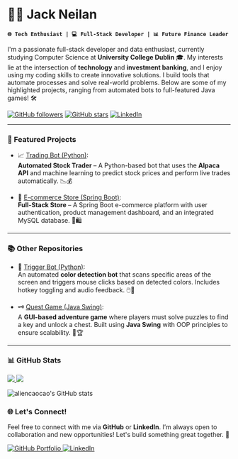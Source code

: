 # 👨‍💻 Jack Neilan

**`🌐 Tech Enthusiast | 💻 Full-Stack Developer | 📊 Future Finance Leader`**

I'm a passionate full-stack developer and data enthusiast, currently studying Computer Science at **University College Dublin** 🎓. My interests lie at the intersection of **technology** and **investment banking**, and I enjoy using my coding skills to create innovative solutions. I build tools that automate processes and solve real-world problems. Below are some of my highlighted projects, ranging from automated bots to full-featured Java games! 🛠️

<p align="left">
   <a href="https://github.com/NuvaGit">
      <img alt="GitHub followers" title="Follow me on GitHub" src="https://custom-icon-badges.demolab.com/github/followers/NuvaGit?color=236ad3&labelColor=1155ba&style=for-the-badge&logo=person-add&label=Follow&logoColor=white"/></a>
   <a href="https://github.com/NuvaGit?tab=repositories">
      <img alt="GitHub stars" title="Total stars on GitHub" src="https://custom-icon-badges.demolab.com/github/stars/NuvaGit?color=55960c&style=for-the-badge&labelColor=488207&logo=star"/></a>
   <a href="https://www.linkedin.com/in/jack-neilan-3203a0242/">
      <img alt="LinkedIn" title="Connect with me on LinkedIn" src="https://img.shields.io/badge/LinkedIn-Connect-blue?style=for-the-badge&logo=linkedin"/>
   </a>
</p>

---

### 🚀 Featured Projects

- 📈 [Trading Bot (Python)](https://github.com/NuvaGit/TradingBot):  
  **Automated Stock Trader** – A Python-based bot that uses the **Alpaca API** and machine learning to predict stock prices and perform live trades automatically. 📉💰

- 🛒 [E-commerce Store (Spring Boot)](https://github.com/NuvaGit/EcommerceSoringBoot):  
  **Full-Stack Store** – A Spring Boot e-commerce platform with user authentication, product management dashboard, and an integrated MySQL database. 🎯🛍️

---

### 📚 Other Repositories

- 🎯 [Trigger Bot (Python)](https://github.com/NuvaGit/triggerbot):  
  An automated **color detection bot** that scans specific areas of the screen and triggers mouse clicks based on detected colors. Includes hotkey toggling and audio feedback. 🖱️🎨

- 🗝️ [Quest Game (Java Swing)](https://github.com/NuvaGit/QuestGame):  
  A **GUI-based adventure game** where players must solve puzzles to find a key and unlock a chest. Built using **Java Swing** with OOP principles to ensure scalability. 🧩🏆

---

### 📊 GitHub Stats

<a href="https://github.com/NuvaGit/github-stats">
<img src="https://github.com/NuvaGit/NuvaGit/blob/master/generated/overview.svg" />
<img src="https://github.com/NuvaGit/NuvaGit/blob/master/generated/languages.svg" />
</a>

![aliencaocao's GitHub stats](https://github-readme-stats.vercel.app/api?username=aliencaocao&count_private=true&show_icons=true)

### 🌐 Let's Connect!

Feel free to connect with me via **GitHub** or **LinkedIn**. I’m always open to collaboration and new opportunities! Let's build something great together. 🚀

<p align="left">
   <a href="https://github.com/NuvaGit">
      <img alt="GitHub Portfolio" title="GitHub Portfolio" src="https://img.shields.io/badge/GitHub-Portfolio-333?style=for-the-badge&logo=github"/>
   </a>
   <a href="https://www.linkedin.com/in/jack-neilan-3203a0242/">
      <img alt="LinkedIn" title="Connect on LinkedIn" src="https://img.shields.io/badge/LinkedIn-Connect-blue?style=for-the-badge&logo=linkedin"/>
   </a>
</p>

